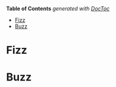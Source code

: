 <!-- START doctoc generated TOC please keep comment here to allow auto update -->
<!-- DON'T EDIT THIS SECTION, INSTEAD RE-RUN doctoc TO UPDATE -->
**Table of Contents**  *generated with [DocToc](https://github.com/thlorenz/doctoc)*

- [Fizz](#fizz)
- [Buzz](#buzz)

<!-- END doctoc generated TOC please keep comment here to allow auto update -->

# Fizz
# Buzz
